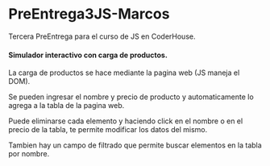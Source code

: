 # PreEntrega3JS-Marcos

Tercera PreEntrega para el curso de JS en CoderHouse.

#### Simulador interactivo con carga de productos.

La carga de productos se hace mediante la pagina web (JS maneja el DOM).

Se pueden ingresar el nombre y precio de producto y automaticamente lo agrega a la tabla de la pagina web.

Puede eliminarse cada elemento y haciendo click en el nombre o en el precio de la tabla, te permite modificar los datos del mismo.

Tambien hay un campo de filtrado que permite buscar elementos en la tabla por nombre.
